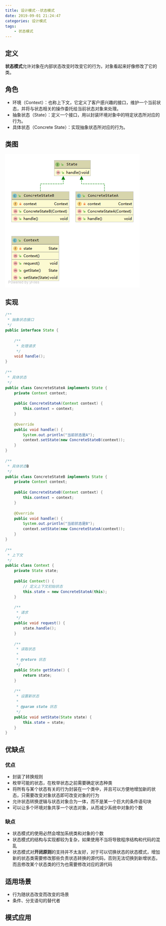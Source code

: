 ```yaml
---
title: 设计模式--状态模式
date: 2019-09-01 21:24:47
categories: 设计模式
tags:
	- 状态模式
---
```

## 定义
**状态模式**允许对象在内部状态改变时改变它的行为，对象看起来好像修改了它的类。

## 角色
* 环境（Context）：也称上下文，它定义了客户感兴趣的接口，维护一个当前状态，并将与状态相关的操作委托给当前状态对象来处理。
* 抽象状态（State）：定义一个接口，用以封装环境对象中的特定状态所对应的行为。
* 具体状态（Concrete State）：实现抽象状态所对应的行为。

## 类图
![State UML](/images/design-patterns/State%20UML.png)

## 实现
```java
/**
 * 抽象状态接口
 */
public interface State {

    /**
     * 处理请求
     */
    void handle();
}

/**
 * 具体状态
 */
public class ConcreteStateA implements State {
    private Context context;

    public ConcreteStateA(Context context) {
        this.context = context;
    }

    @Override
    public void handle() {
        System.out.println("当前状态是A");
        context.setState(new ConcreteStateB(context));
    }
}

/**
 * 具体状态B
 */
public class ConcreteStateB implements State {
    private Context context;

    public ConcreteStateB(Context context) {
        this.context = context;
    }

    @Override
    public void handle() {
        System.out.println("当前状态是B");
        context.setState(new ConcreteStateA(context));
    }
}

/**
 * 上下文
 */
public class Context {
    private State state;

    public Context() {
        // 定义上下文初始状态
        this.state = new ConcreteStateA(this);
    }

    /**
     * 请求
     */
    public void request() {
        state.handle();
    }

    /**
     * 读取状态
     *
     * @return 状态
     */
    public State getState() {
        return state;
    }

    /**
     * 设置新状态
     *
     * @param state 状态
     */
    public void setState(State state) {
        this.state = state;
    }
}
```

## 优缺点
### 优点
* 封装了转换规则
* 枚举可能的状态，在枚举状态之前需要确定状态种类
* 将所有与某个状态有关的行为封装在一个类中，并且可以方便地增加新的状态，只需要改变对象状态即可改变对象的行为
* 允许状态转换逻辑与状态对象合为一体，而不是某一个巨大的条件语句块
* 可以让多个环境对象共享一个状态对象，从而减少系统中对象的个数

### 缺点
* 状态模式的使用必然会增加系统类和对象的个数
* 状态模式的结构与实现都较为复杂，如果使用不当将导致程序结构和代码的混乱
* 状态模式对**开闭原则**的支持并不太友好，对于可以切换状态的状态模式，增加新的状态类需要修改那些负责状态转换的源代码，否则无法切换到新增状态，而且修改某个状态类的行为也需要修改对应的源代码

## 适用场景
* 行为随状态改变而改变的场景
* 条件、分支语句的替代者

## 模式应用